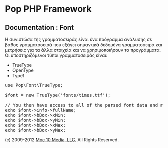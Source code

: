Pop PHP Framework
=================

Documentation : Font
--------------------

Η συνιστώσα της γραμματοσειράς είναι ένα πρόγραμμα ανάλυσης σε βάθος γραμματοσειρά που εξάγει σημαντικά δεδομένα γραμματοσειρά και μετρήσεις για τα άλλα στοιχεία και να χρησιμοποιήσουν τα προγράμματα. Οι υποστηριζόμενοι τύποι γραμματοσειράς είναι:

* TrueType
* OpenType
* Type1

<pre>
use Pop\Font\TrueType;

$font = new TrueType('fonts/times.ttf');

// You then have access to all of the parsed font data and metrics.
echo $font->info->fullName;
echo $font->bBox->xMin;
echo $font->bBox->yMin;
echo $font->bBox->xMax;
echo $font->bBox->yMax;
</pre>

(c) 2009-2012 [Moc 10 Media, LLC.](http://www.moc10media.com) All Rights Reserved.

